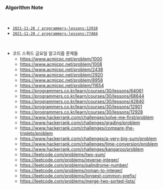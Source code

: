 ### **Algorithm Note**

<br>

- [`2021-11-26 / programmers-lessons:12910`](note/p12910.js)
- [`2021-11-28 / programmers-lessons:77484`](note/p77484.js)

<br>

- 코드 스쿼드 금요일 알고리즘 문제들
  - https://www.acmicpc.net/problem/1000
  - https://www.acmicpc.net/problem/1008
  - https://www.acmicpc.net/problem/2438
  - https://www.acmicpc.net/problem/2920
  - https://www.acmicpc.net/problem/8958
  - https://www.acmicpc.net/problem/11654
  - https://programmers.co.kr/learn/courses/30/lessons/64061
  - https://programmers.co.kr/learn/courses/30/lessons/68644
  - https://programmers.co.kr/learn/courses/30/lessons/42840
  - https://programmers.co.kr/learn/courses/30/lessons/12901
  - https://programmers.co.kr/learn/courses/30/lessons/12928
  - https://www.hackerrank.com/challenges/solve-me-first/problem
  - https://www.hackerrank.com/challenges/grading/problem
  - https://www.hackerrank.com/challenges/compare-the-triplets/problem
  - https://www.hackerrank.com/challenges/a-very-big-sum/problem
  - https://www.hackerrank.com/challenges/time-conversion/problem
  - https://www.hackerrank.com/challenges/kangaroo/problem
  - https://leetcode.com/problems/two-sum/
  - https://leetcode.com/problems/reverse-integer/
  - https://leetcode.com/problems/palindrome-number/
  - https://leetcode.com/problems/roman-to-integer/
  - https://leetcode.com/problems/longest-common-prefix/
  - https://leetcode.com/problems/merge-two-sorted-lists/
